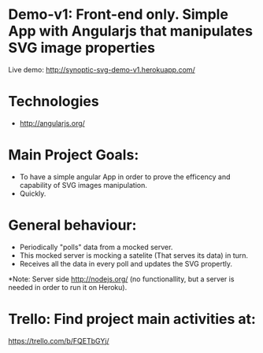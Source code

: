 Demo-v1: Front-end only. Simple App with Angularjs that manipulates SVG image properties
========================================================================================

Live demo:
http://synoptic-svg-demo-v1.herokuapp.com/

# Technologies

 * http://angularjs.org/ 
 
# Main Project Goals:

 * To have a simple angular App in order to prove the efficency and capability of SVG images manipulation.
 * Quickly.

# General behaviour: 

 * Periodically "polls" data from a mocked server.
 * This mocked server is mocking a satelite (That serves its data) in turn. 
 * Receives all the data in every poll and updates the SVG propertly.

*Note: Server side http://nodejs.org/ (no functionallity, but a server is needed in order to run it on Heroku).

# Trello: Find project main activities at:

https://trello.com/b/FQETbGYj/
